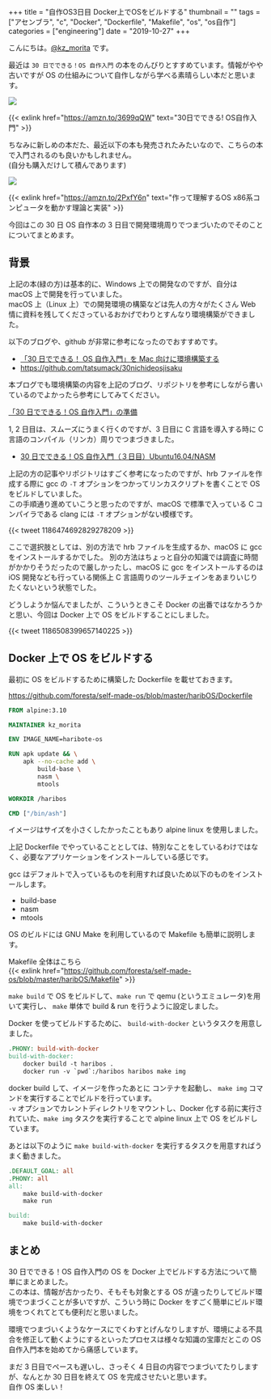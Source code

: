 +++
title = "自作OS3日目 Docker上でOSをビルドする"
thumbnail = ""
tags = ["アセンブラ", "c", "Docker", "Dockerfile", "Makefile", "os", "os自作"]
categories = ["engineering"]
date = "2019-10-27"
+++

こんにちは。[@kz_morita](https://twitter.com/kz_morita) です。

最近は `30 日でできる！OS 自作入門` の本をのんびりとすすめています。情報がやや古いですが OS の仕組みについて自作しながら学べる素晴らしい本だと思います。

<a href="https://www.amazon.co.jp/30%E6%97%A5%E3%81%A7%E3%81%A7%E3%81%8D%E3%82%8B-OS%E8%87%AA%E4%BD%9C%E5%85%A5%E9%96%80-%E5%B7%9D%E5%90%88-%E7%A7%80%E5%AE%9F/dp/4839919844/ref=as_li_ss_il?_encoding=UTF8&qid=1572143788&sr=8-1&linkCode=li2&tag=foresta04-22&linkId=4f25f022b6a248de30a140c32d2be01b&language=ja_JP" target="_blank"><img border="0" src="//ws-fe.amazon-adsystem.com/widgets/q?_encoding=UTF8&ASIN=4839919844&Format=_SL160_&ID=AsinImage&MarketPlace=JP&ServiceVersion=20070822&WS=1&tag=foresta04-22&language=ja_JP" ></a><img src="https://ir-jp.amazon-adsystem.com/e/ir?t=foresta04-22&language=ja_JP&l=li2&o=9&a=4839919844" width="1" height="1" border="0" alt="" style="border:none !important; margin:0px !important;" />

{{< exlink href="https://amzn.to/3699qQW" text="30日でできる! OS自作入門" >}}

ちなみに新しめの本だた、最近以下の本も発売されたみたいなので、こちらの本で入門されるのも良いかもしれません。\
(自分も購入だけして積んであります)

<a href="https://www.amazon.co.jp/dp/429710847X/ref=as_li_ss_il?ie=UTF8&linkCode=li2&tag=foresta04-22&linkId=08b79b320005646840f0c94465dd0615&language=ja_JP" target="_blank"><img border="0" src="//ws-fe.amazon-adsystem.com/widgets/q?_encoding=UTF8&ASIN=429710847X&Format=_SL160_&ID=AsinImage&MarketPlace=JP&ServiceVersion=20070822&WS=1&tag=foresta04-22&language=ja_JP" ></a><img src="https://ir-jp.amazon-adsystem.com/e/ir?t=foresta04-22&language=ja_JP&l=li2&o=9&a=429710847X" width="1" height="1" border="0" alt="" style="border:none !important; margin:0px !important;" />

{{< exlink href="https://amzn.to/2PxfY6n" text="作って理解するOS x86系コンピュータを動かす理論と実装" >}}

今回はこの 30 日 OS 自作本の 3 日目で開発環境周りでつまづいたのでそのことについてまとめます。

## 背景

上記の本(緑の方)は基本的に、Windows 上での開発なのですが、自分は macOS 上で開発を行っていました。\
macOS 上（Linux 上）での開発環境の構築などは先人の方々がたくさん Web 情に資料を残してくださっているおかげでわりとすんなり環境構築ができました。

以下のブログや、github が非常に参考になったのでおすすめです。

- [「30 日でできる！ OS 自作入門」を Mac 向けに環境構築する](https://qiita.com/tatsumack/items/491e47c1a7f0d48fc762)
- https://github.com/tatsumack/30nichideosjisaku

本ブログでも環境構築の内容を上記のブログ、リポジトリを参考にしながら書いているのでよかったら参考にしてみてください。

[「30 日でできる！OS 自作入門」の準備](/posts/prepare_making_os_in_30days/)

1, 2 日目は、スムーズにうまく行くのですが、3 日目に C 言語を導入する時に C 言語のコンパイル（リンカ）周りでつまづきました。

- [30 日でできる！OS 自作入門（３日目）Ubuntu16.04/NASM](https://qiita.com/pollenjp/items/8fcb9573cdf2dc6e2668)

上記の方の記事やリポジトリはすごく参考になったのですが、hrb ファイルを作成する際に gcc の `-T` オプションをつかってリンカスクリプトを書くことで OS をビルドしていました。\
この手順通り進めていこうと思ったのですが、macOS で標準で入っている C コンパイラである clang には `-T` オプションがない模様です。

{{< tweet 1186474692829278209 >}}

ここで選択肢としては、別の方法で hrb ファイルを生成するか、macOS に gcc をインストールするかでした。
別の方法はちょっと自分の知識では調査に時間がかかりそうだったので厳しかったし、macOS に gcc をインストールするのは iOS 開発なども行っている関係上 C 言語周りのツールチェインをあまりいじりたくないという状態でした。

どうしようか悩んでましたが、こういうときこそ Docker の出番ではなかろうかと思い、今回は Docker 上で OS をビルドすることにしました。

{{< tweet 1186508399657140225 >}}

## Docker 上で OS をビルドする

最初に OS をビルドするために構築した Dockerfile を載せておきます。

https://github.com/foresta/self-made-os/blob/master/haribOS/Dockerfile

```dockerfile
FROM alpine:3.10

MAINTAINER kz_morita

ENV IMAGE_NAME=haribote-os

RUN apk update && \
    apk --no-cache add \
        build-base \
        nasm \
        mtools

WORKDIR /haribos

CMD ["/bin/ash"]
```

イメージはサイズを小さくしたかったこともあり alpine linux を使用しました。

上記 Dockerfile でやっていることとしては、特別なことをしているわけではなく、必要なアプリケーションをインストールしている感じです。

gcc はデフォルトで入っているものを利用すれば良いため以下のものをインストールします。

- build-base
- nasm
- mtools

OS のビルドには GNU Make を利用しているので Makefile も簡単に説明します。

Makefile 全体はこちら\
{{< exlink href="https://github.com/foresta/self-made-os/blob/master/haribOS/Makefile" >}}

`make build` で OS をビルドして、`make run` で qemu (というエミュレータ)を用いて実行し、 `make` 単体で build & run を行うように設定しました。

Docker を使ってビルドするために、 `build-with-docker` というタスクを用意しました。

```makefile
.PHONY: build-with-docker
build-with-docker:
	docker build -t haribos .
	docker run -v `pwd`:/haribos haribos make img
```

docker build して、イメージを作ったあとに コンテナを起動し、 `make img` コマンドを実行することでビルドを行っています。\
`-v` オプションでカレントディレクトリをマウントし、Docker 化する前に実行されていた、`make img` タスクを実行することで alpine linux 上で OS をビルドしています。

あとは以下のように `make build-with-docker` を実行するタスクを用意すればうまく動きました。

```makefile
.DEFAULT_GOAL: all
.PHONY: all
all:
	make build-with-docker
	make run

build:
	make build-with-docker
```

## まとめ

30 日でできる！OS 自作入門の OS を Docker 上でビルドする方法について簡単にまとめました。\
この本は、情報が古かったり、そもそも対象とする OS が違ったりしてビルド環境でつまづくことが多いですが、こういう時に Docker をすごく簡単にビルド環境をつくれてとても便利だと思いました。

環境でつまづいくようなケースにでくわすとげんなりしますが、環境による不具合を修正して動くようにするといったプロセスは様々な知識の宝庫だとこの OS 自作入門本を始めてから痛感しています。

まだ 3 日目でペースも遅いし、さっそく 4 日目の内容でつまづいてたりしますが、なんとか 30 日目を終えて OS を完成させたいと思います。\
自作 OS 楽しい！
